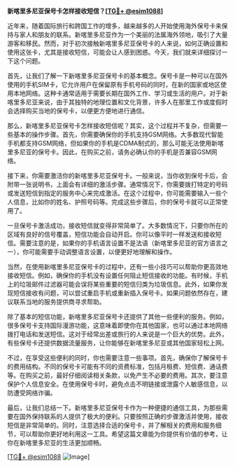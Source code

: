 **新喀里多尼亚保号卡怎样接收短信？[[TG💪+ @esim1088](https://t.me/s/esim1088)]**

近年来，随着国际旅行和跨国工作的增多，越来越多的人开始使用海外保号卡来保持与家人和朋友的联系。新喀里多尼亚作为一个美丽的法属海外领地，吸引了大量游客和移民。然而，对于初次接触新喀里多尼亚保号卡的人来说，如何正确设置和使用这张卡，尤其是接收短信，可能会让人感到困惑。今天，我们就来详细探讨一下这个问题。

首先，让我们了解一下新喀里多尼亚保号卡的基本概念。保号卡是一种可以在国外使用的手机SIM卡，它允许用户在保留原有手机号码的同时，在新的国家或地区使用本地网络。这种卡通常适用于需要长期在国外工作、学习或生活的用户。对于新喀里多尼亚来说，由于其独特的地理位置和文化背景，许多人在那里工作或度假时会选择购买当地的保号卡，以便更方便地进行通信。

那么，新喀里多尼亚保号卡怎样接收短信呢？其实，这个过程并不复杂，但需要一些基本的操作步骤。首先，你需要确保你的手机支持GSM网络。大多数现代智能手机都支持GSM网络，但如果你的手机是CDMA制式的，那么可能无法使用新喀里多尼亚的保号卡。因此，在购买之前，请务必确认你的手机是否兼容GSM网络。

接下来，你需要激活你的新喀里多尼亚保号卡。一般来说，当你收到保号卡后，会附带一张说明书，上面会有详细的激活步骤。通常情况下，你需要拨打特定的号码或发送短信到指定的服务中心来完成激活。在这个过程中，你可能需要输入一些个人信息，比如你的姓名、护照号码等。完成这些步骤后，你的保号卡就可以正常使用了。

一旦保号卡激活成功，接收短信就变得非常简单了。大多数情况下，只要你所在的区域有良好的信号覆盖，短信功能会自动开启。你可以像平时一样发送和接收短信。需要注意的是，如果你的手机语言设置不是法语（新喀里多尼亚的官方语言之一），你可能需要手动调整语言设置，以便更好地理解和操作。

当然，在使用新喀里多尼亚保号卡的过程中，还有一些小技巧可以帮助你更高效地接收短信。例如，确保你的手机没有设置任何阻止短信接收的功能。有时候，手机上的垃圾邮件过滤器可能会误将某些重要的短信归类为垃圾信息。此外，如果你发现短信接收有问题，可以尝试重启手机或重新插入保号卡。如果问题依然存在，建议联系当地的服务提供商寻求帮助。

除了基本的短信功能，新喀里多尼亚保号卡还提供了其他一些便利的服务。例如，很多保号卡支持国际漫游功能，这意味着即使你在其他国家，也可以通过本地网络拨打电话和发送短信。这对于经常出差或旅行的人来说是一个巨大的优势。此外，有些保号卡还提供数据流量服务，让你能够在新喀里多尼亚或其他国家轻松上网。

不过，在享受这些便利的同时，你也需要注意一些事项。首先，确保你了解保号卡的费用结构。不同的保号卡可能有不同的资费标准，包括月租费、短信费、通话费等。在购买之前，最好仔细阅读相关条款，以免产生不必要的费用。其次，要注意保护个人信息安全。在使用保号卡时，避免点击不明链接或泄露个人敏感信息，以防遭受网络诈骗。

最后，让我们总结一下。新喀里多尼亚保号卡作为一种便捷的通信工具，为那些需要在国外保持联系的人提供了极大的便利。只要按照正确的步骤激活并使用，接收短信是非常简单的。同时，注意选择合适的保号卡，并了解相关的费用和服务细节，可以帮助你更好地利用这一工具。希望这篇文章能为你提供有价值的参考，让你在新喀里多尼亚的生活更加顺畅。

[[TG💪+ @esim1088](https://t.me/s/esim1088) ![Image](https://i.postimg.cc/4NQfJmqS/Snipaste-2025-05-13-00-14-12.png)]